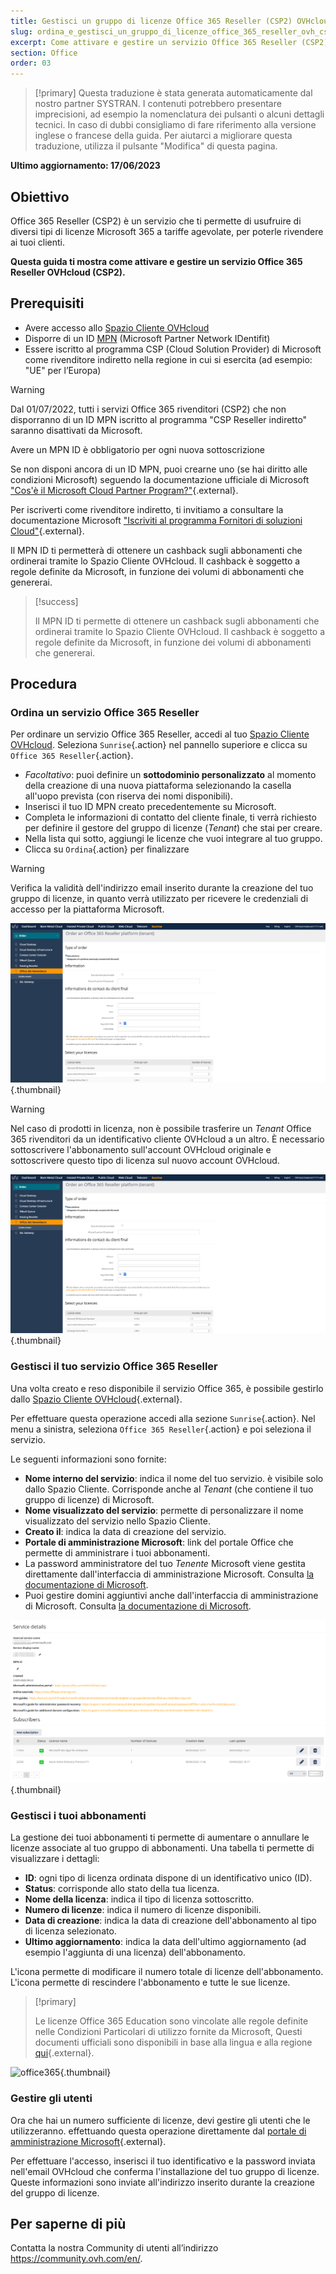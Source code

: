 ```yaml
---
title: Gestisci un gruppo di licenze Office 365 Reseller (CSP2) OVHcloud
slug: ordina_e_gestisci_un_gruppo_di_licenze_office_365_reseller_ovh_csp2
excerpt: Come attivare e gestire un servizio Office 365 Reseller (CSP2) in OVHcloud
section: Office
order: 03
---
```


> [!primary]
> Questa traduzione è stata generata automaticamente dal nostro partner SYSTRAN. I contenuti potrebbero presentare imprecisioni, ad esempio la nomenclatura dei pulsanti o alcuni dettagli tecnici. In caso di dubbi consigliamo di fare riferimento alla versione inglese o francese della guida. Per aiutarci a migliorare questa traduzione, utilizza il pulsante "Modifica" di questa pagina.
>

**Ultimo aggiornamento: 17/06/2023**

## Obiettivo

Office 365 Reseller (CSP2) è un servizio che ti permette di usufruire di diversi tipi di licenze Microsoft 365 a tariffe agevolate, per poterle rivendere ai tuoi clienti.

**Questa guida ti mostra come attivare e gestire un servizio Office 365 Reseller OVHcloud (CSP2).**

## Prerequisiti

- Avere accesso allo [Spazio Cliente OVHcloud](https://www.ovh.com/auth/?action=gotomanager&from=https://www.ovh.it/&ovhSubsidiary=it)
- Disporre di un ID [MPN](https://learn.microsoft.com/partner-center/mpn-create-a-partner-center-account) (Microsoft Partner Network IDentifit) 
- Essere iscritto al programma CSP (Cloud Solution Provider) di Microsoft come rivenditore indiretto nella regione in cui si esercita (ad esempio: "UE" per l’Europa)

> [!warning]
>
> Dal 01/07/2022, tutti i servizi Office 365 rivenditori (CSP2) che non disporranno di un ID MPN iscritto al programma "CSP Reseller indiretto" saranno disattivati da Microsoft.
>
> Avere un MPN ID è obbligatorio per ogni nuova sottoscrizione
>

Se non disponi ancora di un ID MPN, puoi crearne uno (se hai diritto alle condizioni Microsoft) seguendo la documentazione ufficiale di Microsoft ["Cos'è il Microsoft Cloud Partner Program?"](https://docs.microsoft.com/partner-center/mpn-create-a-partner-center-account){.external}.

Per iscriverti come rivenditore indiretto, ti invitiamo a consultare la documentazione Microsoft ["Iscriviti al programma Fornitori di soluzioni Cloud"](https://docs.microsoft.com/partner-center/enrolling-in-the-csp-program#enroll-as-an-indirect-reseller){.external}.

Il MPN ID ti permetterà di ottenere un cashback sugli abbonamenti che ordinerai tramite lo Spazio Cliente OVHcloud. Il cashback è soggetto a regole definite da Microsoft, in funzione dei volumi di abbonamenti che genererai.

> [!success]
>
> Il MPN ID ti permette di ottenere un cashback sugli abbonamenti che ordinerai tramite lo Spazio Cliente OVHcloud. Il cashback è soggetto a regole definite da Microsoft, in funzione dei volumi di abbonamenti che genererai.
>

## Procedura

### Ordina un servizio Office 365 Reseller

Per ordinare un servizio Office 365 Reseller, accedi al tuo [Spazio Cliente OVHcloud](https://www.ovh.com/auth/?action=gotomanager&from=https://www.ovh.it/&ovhSubsidiary=it). Seleziona `Sunrise`{.action} nel pannello superiore e clicca su `Office 365 Reseller`{.action}.

- *Facoltativo*: puoi definire un **sottodominio personalizzato** al momento della creazione di una nuova piattaforma selezionando la casella all'uopo prevista (con riserva dei nomi disponibili).
- Inserisci il tuo ID MPN creato precedentemente su Microsoft.
- Completa le informazioni di contatto del cliente finale, ti verrà richiesto per definire il gestore del gruppo di licenze (*Tenant*) che stai per creare.
- Nella lista qui sotto, aggiungi le licenze che vuoi integrare al tuo gruppo.
- Clicca su `Ordina`{.action} per finalizzare

> [!warning]
> Verifica la validità dell'indirizzo email inserito durante la creazione del tuo gruppo di licenze, in quanto verrà utilizzato per ricevere le credenziali di accesso per la piattaforma Microsoft.
>

![office365](images/csp2-01.png){.thumbnail}

> [!warning]
> Nel caso di prodotti in licenza, non è possibile trasferire un *Tenant* Office 365 rivenditori da un identificativo cliente OVHcloud a un altro. È necessario sottoscrivere l'abbonamento sull'account OVHcloud originale e sottoscrivere questo tipo di licenza sul nuovo account OVHcloud.

![office365](images/csp2-01.png){.thumbnail}

### Gestisci il tuo servizio Office 365 Reseller

Una volta creato e reso disponibile il servizio Office 365, è possibile gestirlo dallo [Spazio Cliente OVHcloud](https://www.ovh.com/auth/?action=gotomanager&from=https://www.ovh.it/&ovhSubsidiary=it){.external}.

Per effettuare questa operazione accedi alla sezione `Sunrise`{.action}. Nel menu a sinistra, seleziona `Office 365 Reseller`{.action} e poi seleziona il servizio.

Le seguenti informazioni sono fornite:

- **Nome interno del servizio**: indica il nome del tuo servizio. è visibile solo dallo Spazio Cliente. Corrisponde anche al *Tenant* (che contiene il tuo gruppo di licenze) di Microsoft.
- **Nome visualizzato del servizio**: permette di personalizzare il nome visualizzato del servizio nello Spazio Cliente.
- **Creato il**: indica la data di creazione del servizio.
- **Portale di amministrazione Microsoft**: link del portale Office che permette di amministrare i tuoi abbonamenti.
- La password amministratore del tuo *Tenente* Microsoft viene gestita direttamente dall'interfaccia di amministrazione Microsoft. Consulta [la documentazione di Microsoft](https://support.microsoft.com/account-billing/reset-a-forgotten-microsoft-account-password-eff4f067-5042-c1a3-fe72-b04d60556c37).
- Puoi gestire domini aggiuntivi anche dall'interfaccia di amministrazione di Microsoft. Consulta [la documentazione di Microsoft](https://support.microsoft.com/office/connect-your-domain-to-office-365-cd74b4fa-6d34-4669-9937-ed178ac84515).

![office365](images/sunrise_office365_CSP2_services_details.png){.thumbnail}

### Gestisci i tuoi abbonamenti

La gestione dei tuoi abbonamenti ti permette di aumentare o annullare le licenze associate al tuo gruppo di abbonamenti. Una tabella ti permette di visualizzare i dettagli:

- **ID**: ogni tipo di licenza ordinata dispone di un identificativo unico (ID).
- **Status**: corrisponde allo stato della tua licenza.
- **Nome della licenza**: indica il tipo di licenza sottoscritto.
- **Numero di licenze**: indica il numero di licenze disponibili.
- **Data di creazione**: indica la data di creazione dell'abbonamento al tipo di licenza selezionato.
- **Ultimo aggiornamento**: indica la data dell'ultimo aggiornamento (ad esempio l'aggiunta di una licenza) dell'abbonamento.

L'icona <i class="icons-pen"></i> permette di modificare il numero totale di licenze dell'abbonamento. L'icona <i class="icons-bin"></i>  permette di rescindere l'abbonamento e tutte le sue licenze.

> [!primary]
>
> Le licenze Office 365 Education sono vincolate alle regole definite nelle Condizioni Particolari di utilizzo fornite da Microsoft, Questi documenti ufficiali sono disponibili in base alla lingua e alla regione [qui](https://www.microsoft.com/licensing/docs){.external}.
>

![office365](images/sunrise_office365_CSP2_Subscribers.png){.thumbnail}

### Gestire gli utenti

Ora che hai un numero sufficiente di licenze, devi gestire gli utenti che le utilizzeranno. effettuando questa operazione direttamente dal [portale di amministrazione Microsoft](https://portal.office.com/Admin/Default.aspx){.external}.

Per effettuare l'accesso, inserisci il tuo identificativo e la password inviata nell'email OVHcloud che conferma l'installazione del tuo gruppo di licenze. Queste informazioni sono inviate all'indirizzo inserito durante la creazione del gruppo di licenze.

## Per saperne di più

Contatta la nostra Community di utenti all’indirizzo <https://community.ovh.com/en/>.
